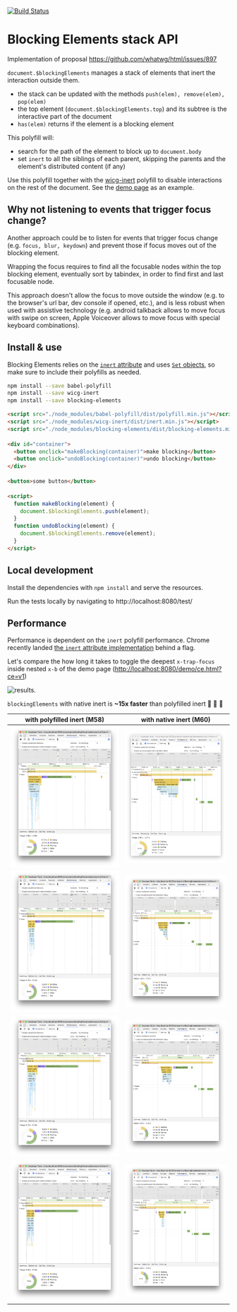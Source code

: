 [![Build Status](https://travis-ci.org/PolymerLabs/blocking-elements.svg?branch=master)](https://travis-ci.org/PolymerLabs/blocking-elements)

# Blocking Elements stack API

Implementation of proposal https://github.com/whatwg/html/issues/897

`document.$blockingElements` manages a stack of elements that inert the interaction outside them.

- the stack can be updated with the methods `push(elem), remove(elem), pop(elem)`
- the top element (`document.$blockingElements.top`) and its subtree is the interactive part of the document
- `has(elem)` returns if the element is a blocking element

This polyfill will:

- search for the path of the element to block up to `document.body`
- set `inert` to all the siblings of each parent, skipping the parents and the element's distributed content (if any)

Use this polyfill together with the [wicg-inert](https://github.com/WICG/inert) polyfill to disable interactions on the rest of the document. See the [demo page](https://github.com/PolymerLabs/blocking-elements/blob/master/demo/index.html) as an example.

## Why not listening to events that trigger focus change?

Another approach could be to listen for events that trigger focus change (e.g. `focus, blur, keydown`) and prevent those if focus moves out of the blocking element.

Wrapping the focus requires to find all the focusable nodes within the top blocking element, eventually sort by tabindex, in order to find first and last focusable node.

This approach doesn't allow the focus to move outside the window (e.g. to the browser's url bar, dev console if opened, etc.), and is less robust when used with assistive technology (e.g. android talkback allows to move focus with swipe on screen, Apple Voiceover allows to move focus with special keyboard combinations).

## Install & use

Blocking Elements relies on the [`inert` attribute](https://github.com/WICG/inert) and uses [`Set` objects](https://developer.mozilla.org/en-US/docs/Web/JavaScript/Reference/Global_Objects/Set), so make sure to include their polyfills as needed.

```bash
npm install --save babel-polyfill
npm install --save wicg-inert
npm install --save blocking-elements
```

```html
<script src="./node_modules/babel-polyfill/dist/polyfill.min.js"></script>
<script src="./node_modules/wicg-inert/dist/inert.min.js"></script>
<script src="./node_modules/blocking-elements/dist/blocking-elements.min.js"></script>

<div id="container">
  <button onclick="makeBlocking(container)">make blocking</button> 
  <button onclick="undoBlocking(container)">undo blocking</button> 
</div>

<button>some button</button>

<script>
  function makeBlocking(element) {
    document.$blockingElements.push(element);
  }
  function undoBlocking(element) {
    document.$blockingElements.remove(element);
  }
</script>
```

## Local development

Install the dependencies with `npm install` and serve the resources.

Run the tests locally by navigating to http://localhost:8080/test/

## Performance

Performance is dependent on the `inert` polyfill performance. Chrome recently landed [the `inert` attribute implementation](https://codereview.chromium.org/2088453002/) behind a flag.

Let's compare the how long it takes to toggle the deepest `x-trap-focus` inside nested `x-b` of the demo page (<http://localhost:8080/demo/ce.html?ce=v1>) 

![results](https://cloud.githubusercontent.com/assets/6173664/17538133/914f365a-5e57-11e6-9b91-1c6b7eb22d57.png).

`blockingElements` with native inert is **~15x faster** than polyfilled inert 🎉 🎉 🎉

| with polyfilled inert (M58) | with native inert (M60) |
|----------|--------|
| ![polyfill-inert-1.png](assets/polyfill-inert-1.png) | ![native-inert-1.png](assets/native-inert-1.png) |
| ![polyfill-inert-2.png](assets/polyfill-inert-2.png) | ![native-inert-2.png](assets/native-inert-2.png) |
| ![polyfill-inert-3.png](assets/polyfill-inert-3.png) | ![native-inert-3.png](assets/native-inert-3.png) |
| ![polyfill-inert-4.png](assets/polyfill-inert-4.png) | ![native-inert-4.png](assets/native-inert-4.png) |
